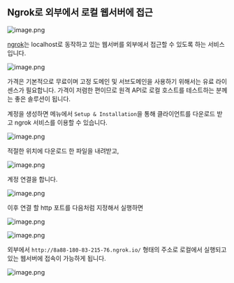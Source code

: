 ## Ngrok로 외부에서 로컬 웹서버에 접근


![image.png](https://cdn.hashnode.com/res/hashnode/image/upload/v1643257429533/bFKV8yTqz.png)

[ngrok](https://ngrok.com/)는 localhost로 동작하고 있는 웹서버를 외부에서 접근할 수 있도록 하는 서비스입니다.

![image.png](https://cdn.hashnode.com/res/hashnode/image/upload/v1643257790467/53nS-k4t-.png)

가격은 기본적으로 무료이며 고정 도메인 및 서브도메인을 사용하기 위해서는 유료 라이센스가 필요합니다. 가격이 저렴한 편이므로 원격 API로 로컬 호스트를 테스트하는 분께는 좋은 솔루션이 됩니다.

계정을 생성하면 메뉴에서 `Setup & Installation`을 통해 클라이언트를 다운로드 받고 ngrok 서비스를 이용할 수 있습니다.

![image.png](https://cdn.hashnode.com/res/hashnode/image/upload/v1643257891716/X1vB_Y6rM.png)

적절한 위치에 다운로드 한 파일을 내려받고,

![image.png](https://cdn.hashnode.com/res/hashnode/image/upload/v1643257921578/Y5ds0MIrG.png)

계정 연결을 합니다.

![image.png](https://cdn.hashnode.com/res/hashnode/image/upload/v1643258020215/Hq2XGbC94.png)

이후 연결 할 http 포트를 다음처럼 지정해서 실행하면

![image.png](https://cdn.hashnode.com/res/hashnode/image/upload/v1643258051119/PA3aCjhnJ.png)

![image.png](https://cdn.hashnode.com/res/hashnode/image/upload/v1643258355212/QLVV_nf7Q.png)

외부에서 `http://8a88-180-83-215-76.ngrok.io/` 형태의 주소로 로컬에서 실행되고 있는 웹서버에 접속이 가능하게 됩니다.

![image.png](https://cdn.hashnode.com/res/hashnode/image/upload/v1643258136496/cETnYsPo4.png)
